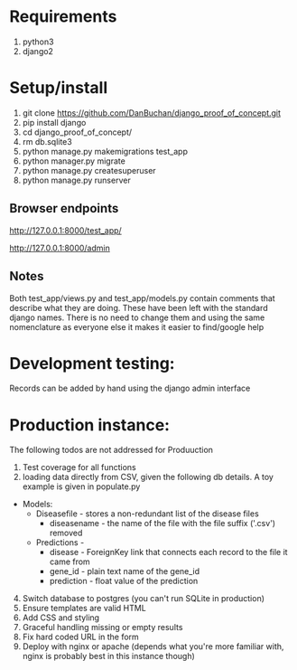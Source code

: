 # Requirements
1. python3
2. django2

# Setup/install
1. git clone https://github.com/DanBuchan/django_proof_of_concept.git
2. pip install django
3. cd django_proof_of_concept/
4. rm db.sqlite3
5. python manage.py makemigrations test_app
6. python manager.py migrate
7. python manage.py createsuperuser
8. python manage.py runserver

## Browser endpoints
http://127.0.0.1:8000/test_app/

http://127.0.0.1:8000/admin


## Notes
Both test_app/views.py and test_app/models.py contain comments that describe what they are doing. These have been left with the standard django names. There is no need to change them and using the same nomenclature as everyone else it makes it easier to find/google help

# Development testing:
  Records can be added by hand using the django admin interface

# Production instance:
  The following todos are not addressed for Produuction

1. Test coverage for all functions
2. loading data directly from CSV, given the following db details. A toy example is given in populate.py
  * Models:
    * Diseasefile - stores a non-redundant list of the disease files
      * diseasename - the name of the file with the file suffix ('.csv') removed
    * Predictions -
      * disease - ForeignKey link that connects each record to the file it came from
      * gene_id - plain text name of the gene_id
      * prediction - float value of the prediction
4. Switch database to postgres (you can't run SQLite in production)
5. Ensure templates are valid HTML
6. Add CSS and styling
7. Graceful handling missing or empty results
8. Fix hard coded URL in the form
9. Deploy with nginx or apache (depends what you're more familiar with, nginx is probably best in this instance though)
